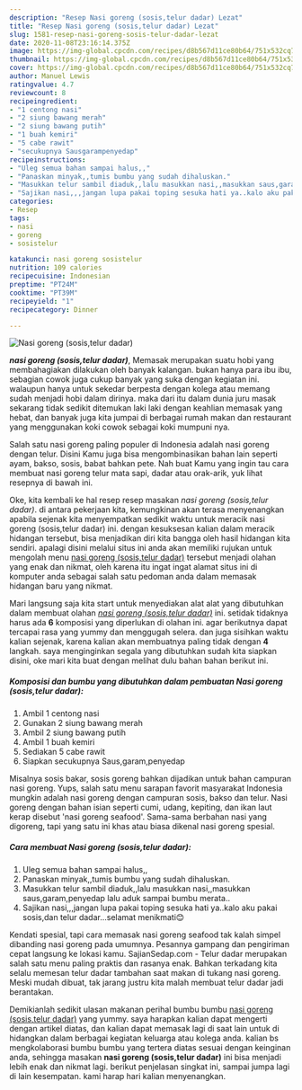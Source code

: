 ```yaml
---
description: "Resep Nasi goreng (sosis,telur dadar) Lezat"
title: "Resep Nasi goreng (sosis,telur dadar) Lezat"
slug: 1581-resep-nasi-goreng-sosis-telur-dadar-lezat
date: 2020-11-08T23:16:14.375Z
image: https://img-global.cpcdn.com/recipes/d8b567d11ce80b64/751x532cq70/nasi-goreng-sosistelur-dadar-foto-resep-utama.jpg
thumbnail: https://img-global.cpcdn.com/recipes/d8b567d11ce80b64/751x532cq70/nasi-goreng-sosistelur-dadar-foto-resep-utama.jpg
cover: https://img-global.cpcdn.com/recipes/d8b567d11ce80b64/751x532cq70/nasi-goreng-sosistelur-dadar-foto-resep-utama.jpg
author: Manuel Lewis
ratingvalue: 4.7
reviewcount: 8
recipeingredient:
- "1 centong nasi"
- "2 siung bawang merah"
- "2 siung bawang putih"
- "1 buah kemiri"
- "5 cabe rawit"
- "secukupnya Sausgarampenyedap"
recipeinstructions:
- "Uleg semua bahan sampai halus,,"
- "Panaskan minyak,,tumis bumbu yang sudah dihaluskan."
- "Masukkan telur sambil diaduk,,lalu masukkan nasi,,masukkan saus,garam,penyedap lalu aduk sampai bumbu merata.."
- "Sajikan nasi,,,jangan lupa pakai toping sesuka hati ya..kalo aku pakai sosis,dan telur dadar...selamat menikmati😊"
categories:
- Resep
tags:
- nasi
- goreng
- sosistelur

katakunci: nasi goreng sosistelur 
nutrition: 109 calories
recipecuisine: Indonesian
preptime: "PT24M"
cooktime: "PT39M"
recipeyield: "1"
recipecategory: Dinner

---
```



![Nasi goreng (sosis,telur dadar)](https://img-global.cpcdn.com/recipes/d8b567d11ce80b64/751x532cq70/nasi-goreng-sosistelur-dadar-foto-resep-utama.jpg)

<b><i>nasi goreng (sosis,telur dadar)</i></b>, Memasak merupakan suatu hobi yang membahagiakan dilakukan oleh banyak kalangan. bukan hanya para ibu ibu, sebagian cowok juga cukup banyak yang suka dengan kegiatan ini. walaupun hanya untuk sekedar berpesta dengan kolega atau memang sudah menjadi hobi dalam dirinya. maka dari itu dalam dunia juru masak sekarang tidak sedikit ditemukan laki laki dengan keahlian memasak yang hebat, dan banyak juga kita jumpai di berbagai rumah makan dan restaurant yang menggunakan koki cowok sebagai koki mumpuni nya.

Salah satu nasi goreng paling populer di Indonesia adalah nasi goreng dengan telur. Disini Kamu juga bisa mengombinasikan bahan lain seperti ayam, bakso, sosis, babat bahkan pete. Nah buat Kamu yang ingin tau cara membuat nasi goreng telur mata sapi, dadar atau orak-arik, yuk lihat resepnya di bawah ini.

Oke, kita kembali ke hal resep resep masakan <i>nasi goreng (sosis,telur dadar)</i>. di antara pekerjaan kita, kemungkinan akan terasa menyenangkan apabila sejenak kita menyempatkan sedikit waktu untuk meracik nasi goreng (sosis,telur dadar) ini. dengan kesuksesan kalian dalam meracik hidangan tersebut, bisa menjadikan diri kita bangga oleh hasil hidangan kita sendiri. apalagi disini melalui situs ini anda akan memiliki rujukan untuk mengolah menu <u>nasi goreng (sosis,telur dadar)</u> tersebut menjadi olahan yang enak dan nikmat, oleh karena itu ingat ingat alamat situs ini di komputer anda sebagai salah satu pedoman anda dalam memasak hidangan baru yang nikmat.


Mari langsung saja kita start untuk menyediakan alat alat yang dibutuhkan dalam membuat olahan <u><i>nasi goreng (sosis,telur dadar)</i></u> ini. setidak tidaknya harus ada <b>6</b> komposisi yang diperlukan di olahan ini. agar berikutnya dapat tercapai rasa yang yummy dan menggugah selera. dan juga sisihkan waktu kalian sejenak, karena kalian akan membuatnya paling tidak dengan <b>4</b> langkah. saya menginginkan segala yang dibutuhkan sudah kita siapkan disini, oke mari kita buat dengan melihat dulu bahan bahan berikut ini.

<!--inarticleads1-->

##### Komposisi dan bumbu yang dibutuhkan dalam pembuatan Nasi goreng (sosis,telur dadar):

1. Ambil 1 centong nasi
1. Gunakan 2 siung bawang merah
1. Ambil 2 siung bawang putih
1. Ambil 1 buah kemiri
1. Sediakan 5 cabe rawit
1. Siapkan secukupnya Saus,garam,penyedap


Misalnya sosis bakar, sosis goreng bahkan dijadikan untuk bahan campuran nasi goreng. Yups, salah satu menu sarapan favorit masyarakat Indonesia mungkin adalah nasi goreng dengan campuran sosis, bakso dan telur. Nasi goreng dengan bahan isian seperti cumi, udang, kepiting, dan ikan laut kerap disebut &#39;nasi goreng seafood&#39;. Sama-sama berbahan nasi yang digoreng, tapi yang satu ini khas atau biasa dikenal nasi goreng spesial. 

<!--inarticleads2-->

##### Cara membuat Nasi goreng (sosis,telur dadar):

1. Uleg semua bahan sampai halus,,
1. Panaskan minyak,,tumis bumbu yang sudah dihaluskan.
1. Masukkan telur sambil diaduk,,lalu masukkan nasi,,masukkan saus,garam,penyedap lalu aduk sampai bumbu merata..
1. Sajikan nasi,,,jangan lupa pakai toping sesuka hati ya..kalo aku pakai sosis,dan telur dadar...selamat menikmati😊


Kendati spesial, tapi cara memasak nasi goreng seafood tak kalah simpel dibanding nasi goreng pada umumnya. Pesannya gampang dan pengiriman cepat langsung ke lokasi kamu. SajianSedap.com - Telur dadar merupakan salah satu menu paling praktis dan rasanya enak. Bahkan terkadang kita selalu memesan telur dadar tambahan saat makan di tukang nasi goreng. Meski mudah dibuat, tak jarang justru kita malah membuat telur dadar jadi berantakan. 

Demikianlah sedikit ulasan makanan perihal bumbu bumbu <u>nasi goreng (sosis,telur dadar)</u> yang yummy. saya harapkan kalian dapat mengerti dengan artikel diatas, dan kalian dapat memasak lagi di saat lain untuk di hidangkan dalam berbagai kegiatan keluarga atau kolega anda. kalian bs mengkolaborasi bumbu bumbu yang tertera diatas sesuai dengan keinginan anda, sehingga masakan <b>nasi goreng (sosis,telur dadar)</b> ini bisa menjadi lebih enak dan nikmat lagi. berikut penjelasan singkat ini, sampai jumpa lagi di lain kesempatan. kami harap hari kalian menyenangkan.
